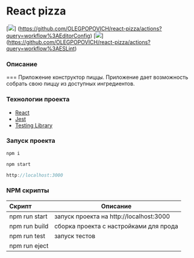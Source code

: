# React pizza
[![](https://github.com/OLEGPOPOVICH/react-pizza/workflows/EditorConfig/badge.svg)]
(https://github.com/OLEGPOPOVICH/react-pizza/actions?query=workflow%3AEditorConfig)
[![](https://github.com/OLEGPOPOVICH/react-pizza/workflows/ESLint/badge.svg)]
(https://github.com/OLEGPOPOVICH/react-pizza/actions?query=workflow%3AESLint)
### Описание

=== Приложение конструктор пиццы. Приложение дает возможность собрать свою пиццу из доступных ингредиентов.

### Технологии проекта

- [React](https://ru.reactjs.org/)
- [Jest](https://jestjs.io/ru/)
- [Testing Library](https://testing-library.com/)

### Запуск проекта

```javascript
npm i
```

```javascript
npm start
```

```javascript
http://localhost:3000
```
### NPM скрипты

| Скрипт        | Описание                                              |
| :------------ | ----------------------------------------------------- |
| npm run start | запуск проекта на http://localhost:3000               |
| npm run build | сборка проекта с настройками для прода                |
| npm run test  | запуск тестов                                         |
| npm run eject |                                                       |
